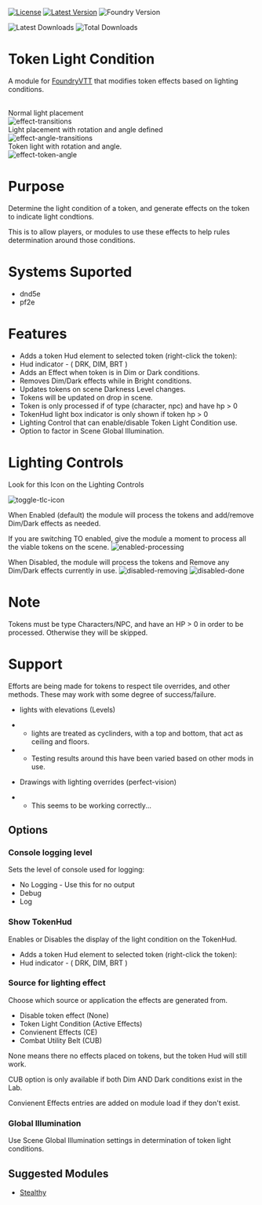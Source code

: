 [![License](https://img.shields.io/github/license/Frstrm/TokenLightCondition?label=License)](LICENSE)
[![Latest Version](https://img.shields.io/github/v/release/frstrm/tokenlightcondition?display_name=tag&sort=semver&label=Latest%20Version)](https://github.com/frstrm/tokenlightcondition/releases/latest)
![Foundry Version](https://img.shields.io/endpoint?url=https://foundryshields.com/version?url=https%3A%2F%2Fraw.githubusercontent.com%2Ffrstrm%2Ftokenlightcondition%2Fmain%2Fmodule.json)

![Latest Downloads](https://img.shields.io/github/downloads/Frstrm/TokenLightCondition/latest/total?color=blue&label=latest%20downloads)
![Total Downloads](https://img.shields.io/github/downloads/Frstrm/TokenLightCondition/total?color=blue&label=total%20downloads)

# Token Light Condition

A module for <a href="https://foundryvtt.com/">FoundryVTT</a> that modifies token effects based on lighting conditions.

<br>Normal light placement</br>
![effect-transitions](https://user-images.githubusercontent.com/46358673/211183803-89dc8242-3574-42bb-be45-ce593e443fc9.gif)
<br>Light placement with rotation and angle defined</br>
![effect-angle-transitions](https://user-images.githubusercontent.com/46358673/211233941-030719db-2aa4-4ba4-b1ed-fade63e44a80.gif)
<br>Token light with rotation and angle.</br>
![effect-token-angle](https://user-images.githubusercontent.com/46358673/211961280-00610dcc-edab-4622-a01e-39f6b03f2c2b.gif)

# Purpose

Determine the light condition of a token, and generate effects on the token to indicate light condtions.

This is to allow players, or modules to use these effects to help rules determination around those conditions.

# Systems Suported
- dnd5e
- pf2e

# Features
- Adds a token Hud element to selected token (right-click the token):
-   Hud indicator - ( DRK, DIM, BRT )
- Adds an Effect when token is in Dim or Dark conditions.
- Removes Dim/Dark effects while in Bright conditions.
- Updates tokens on scene Darkness Level changes.
- Tokens will be updated on drop in scene.
- Token is only processed if of type (character, npc) and have hp > 0
- TokenHud light box indicator is only shown if token hp > 0
- Lighting Control that can enable/disable Token Light Condition use.
- Option to factor in Scene Global Illumination.

# Lighting Controls

Look for this Icon on the Lighting Controls

![toggle-tlc-icon](https://user-images.githubusercontent.com/46358673/211183876-0aa2273e-7d66-4a60-8eff-a1cd39a31dac.png)

When Enabled (default) the module will process the tokens and add/remove Dim/Dark effects as needed.

If you are switching TO enabled, give the module a moment to process all the viable tokens on the scene.
![enabled-processing](https://user-images.githubusercontent.com/46358673/211184079-1d016bc0-bafb-4840-a004-baf0975e15c1.png)

When Disabled, the module will process the tokens and Remove any Dim/Dark effects currently in use.
![disabled-removing](https://user-images.githubusercontent.com/46358673/211184103-8daad474-f02b-4329-a5f9-f027f829d7a7.png)
![disabled-done](https://user-images.githubusercontent.com/46358673/211184108-555ec22d-5414-466f-82c5-a7fb7ccf2502.png)

# Note

Tokens must be type Characters/NPC, and have an HP > 0 in order to be processed.  Otherwise they will be skipped.

# Support

Efforts are being made for tokens to respect tile overrides, and other methods.
These may work with some degree of success/failure.
* lights with elevations (Levels)
* * lights are treated as cyclinders, with a top and bottom, that act as ceiling and floors.
* * Testing results around this have been varied based on other mods in use.

* Drawings with lighting overrides (perfect-vision)
* * This seems to be working correctly...

## Options

### **Console logging level**
Sets the level of console used for logging:
<ul>
  <li>No Logging - Use this for no output</li>
  <li>Debug</li>
  <li>Log</li>
</ul>

### **Show TokenHud**
Enables or Disables the display of the light condition on the TokenHud.
- Adds a token Hud element to selected token (right-click the token):
-   Hud indicator - ( DRK, DIM, BRT )

### **Source for lighting effect**
Choose which source or application the effects are generated from.
<ul>
  <li>Disable token effect (None)</li>
  <li>Token Light Condition (Active Effects)</li>
  <li>Convienent Effects (CE)</li>
  <li>Combat Utility Belt (CUB)</li>
</ul>

None means there no effects placed on tokens, but the token Hud will still work.

CUB option is only available if both Dim AND Dark conditions exist in the Lab.

Convienent Effects entries are added on module load if they don't exist.

### **Global Illumination**
Use Scene Global Illumination settings in determination of token light conditions.

## Suggested Modules
* [Stealthy](https://foundryvtt.com/packages/stealthy)

